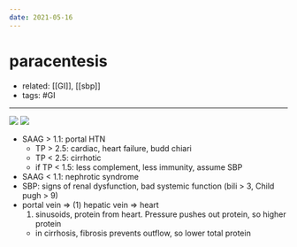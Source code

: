```yaml
---
date: 2021-05-16
---
```


# paracentesis

- related: [[GI]], [[sbp]]
- tags: #GI
---

![](https://photos.thisispiggy.com/file/wikiFiles/20220712081145.png)
![](https://photos.thisispiggy.com/file/wikiFiles/20220712081428.png)

- SAAG > 1.1: portal HTN
	- TP > 2.5: cardiac, heart failure, budd chiari
	- TP < 2.5: cirrhotic
	- if TP < 1.5: less complement, less immunity, assume SBP
- SAAG < 1.1: nephrotic syndrome
- SBP: signs of renal dysfunction, bad systemic function (bili > 3, Child pugh > 9)
- portal vein => (1) hepatic vein => heart
  1. sinusoids, protein from heart. Pressure pushes out protein, so higher protein
	- in cirrhosis, fibrosis prevents outflow, so lower total protein
